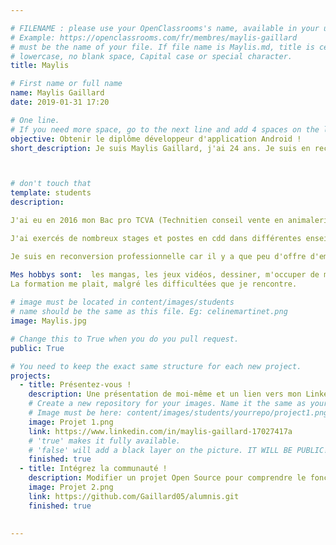 ```yaml
---

# FILENAME : please use your OpenClassrooms's name, available in your url.
# Example: https://openclassrooms.com/fr/membres/maylis-gaillard
# must be the name of your file. If file name is Maylis.md, title is celinemartinet.
# lowercase, no blank space, Capital case or special character.
title: Maylis

# First name or full name
name: Maylis Gaillard
date: 2019-01-31 17:20

# One line.
# If you need more space, go to the next line and add 4 spaces on the left, as in 'description'.
objective: Obtenir le diplôme développeur d'application Android ! 
short_description: Je suis Maylis Gaillard, j'ai 24 ans. Je suis en reconversion professionnelle et mon parcours de formation est développeur d'application android.



# don't touch that
template: students
description:

J'ai eu en 2016 mon Bac pro TCVA (Technitien conseil vente en animalerie).

J'ai exercés de nombreux stages et postes en cdd dans différentes enseignes.

Je suis en reconversion professionnelle car il y a que peu d'offre d'emploi.

Mes hobbys sont:  les mangas, les jeux vidéos, dessiner, m'occuper de mes animaux.
La formation me plait, malgré les difficultées que je rencontre.
    
# image must be located in content/images/students
# name should be the same as this file. Eg: celinemartinet.png
image: Maylis.jpg

# Change this to True when you do you pull request.
public: True

# You need to keep the exact same structure for each new project.
projects:
  - title: Présentez-vous !
    description: Une présentation de moi-même et un lien vers mon LinkedIn.
    # Create a new repository for your images. Name it the same as your nickname and profile picture.
    # Image must be here: content/images/students/yourrepo/project1.png
    image: Projet 1.png
    link: https://www.linkedin.com/in/maylis-gaillard-17027417a
    # 'true' makes it fully available.
    # 'false' will add a black layer on the picture. IT WILL BE PUBLIC!
    finished: true
  - title: Intégrez la communauté !
    description: Modifier un projet Open Source pour comprendre le fonctionnement de Git, de Github et des pull requests. 
    image: Projet 2.png
    link: https://github.com/Gaillard05/alumnis.git
    finished: true
 
   
---
```

